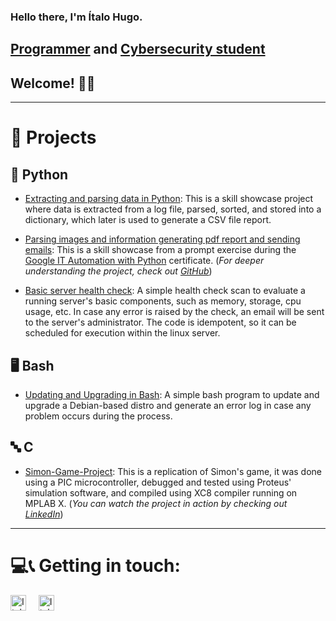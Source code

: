 ### Hello there, I'm Ítalo Hugo.

## [Programmer](https://github.com/ItaloHugoMDS) and [Cybersecurity student](https://www.linkedin.com/in/italohugomds)

## Welcome! 👋😁  

---  

# 👾 Projects  

## 🐍 Python  

- [Extracting and parsing data in Python](https://github.com/ItaloHugoMDS/Extracting_and_parsing_data_in_Python):
This is a skill showcase project where data is extracted from a log file, parsed, sorted, and stored into a
dictionary, which later is used to generate a CSV file report.  

- [Parsing images and information generating pdf report and sending emails](https://github.com/ItaloHugoMDS/Parsing_images_and_information_generating_pdf_report_and_sending_emails):
This is a skill showcase from a prompt exercise during the [Google IT Automation with Python](https://www.coursera.org/account/accomplishments/specialization/certificate/SZ5MYEQC5RUK "You can also check my LinkedIn")
certificate. (*For deeper understanding the project, check out [GitHub](https://github.com/ItaloHugoMDS/Parsing_images_and_information_generating_pdf_report_and_sending_emails)*)  

- [Basic server health check](https://github.com/ItaloHugoMDS/Basic_server_health_check): A simple health check scan to
evaluate a running server's basic components, such as memory, storage, cpu usage, etc. In case any error is raised by
the check, an email will be sent to the server's administrator. The code is idempotent, so it can be scheduled for
execution within the linux server.  

## 🖥️ Bash  

- [Updating and Upgrading in Bash](https://github.com/ItaloHugoMDS/Updating_and_Upgrading_in_Bash): A simple bash
program to update and upgrade a Debian-based distro and generate an error log in case any problem occurs during the
process.  

## 🔤 C  

- [Simon-Game-Project](https://github.com/ItaloHugoMDS/Simon-Game-Project---PIC18F4520---Milford-4x20-BKP): This is a
replication of Simon's game, it was done using a PIC microcontroller, debugged and tested using Proteus' simulation
software, and compiled using XC8 compiler running on MPLAB X. 
(*You can watch the project in action by checking out [LinkedIn](https://www.linkedin.com/posts/italohugomds_this-is-a-showcase-of-my-simon-game-project-activity-7122417932701188096-V0bT?utm_source=share&utm_medium=member_desktop)*)  

---  

# 💻📞 Getting in touch:  

[<img alt="Italo Hugo | Gmail" src="https://cdn.jsdelivr.net/npm/simple-icons@3.13.0/icons/gmail.svg" width="25px"/>][email]&nbsp;&nbsp;&nbsp;&nbsp;
[<img alt="Italo Hugo | LinkedIn" src="https://cdn.jsdelivr.net/npm/simple-icons@3.13.0/icons/linkedin.svg" width="25px"/>][linkedin]  

[email]:<mailto:silvaitalohugom@gmail.com>
[linkedin]:<https://www.linkedin.com/in/italohugomds>
